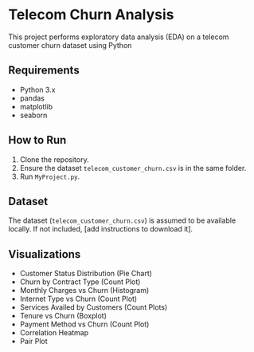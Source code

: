 # Telecom Churn Analysis

This project performs exploratory data analysis (EDA) on a telecom customer churn dataset using Python

## Requirements
- Python 3.x
- pandas
- matplotlib
- seaborn

## How to Run
1. Clone the repository.
2. Ensure the dataset `telecom_customer_churn.csv` is in the same folder.
3. Run `MyProject.py`.

## Dataset
The dataset (`telecom_customer_churn.csv`) is assumed to be available locally. If not included, [add instructions to download it].

## Visualizations
- Customer Status Distribution (Pie Chart)
- Churn by Contract Type (Count Plot)
- Monthly Charges vs Churn (Histogram)
- Internet Type vs Churn (Count Plot)
- Services Availed by Customers (Count Plots)
- Tenure vs Churn (Boxplot)
- Payment Method vs Churn (Count Plot)
- Correlation Heatmap
- Pair Plot
